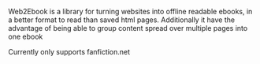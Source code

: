 Web2Ebook is a library for turning websites into offline readable ebooks, in a
better format to read than saved html pages. Additionally it have the advantage
of being able to group content spread over multiple pages into one ebook

Currently only supports fanfiction.net